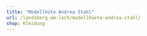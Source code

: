 ```yaml
---
title: "Modellhüte Andrea Stahl"
url: /landsberg-am-lech/modellhuete-andrea-stahl/
shop: Kleidung
---
```

